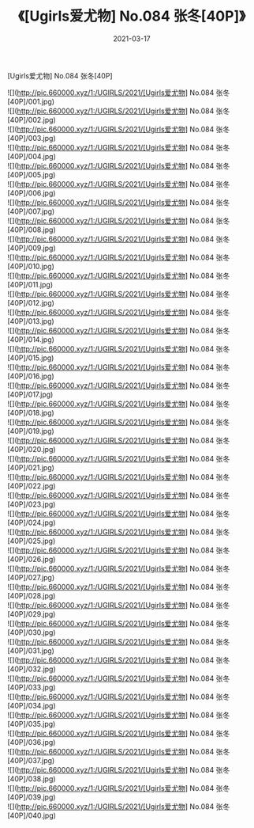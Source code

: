 ﻿---
layout: post
title:  《[Ugirls爱尤物] No.084 张冬[40P]》
date:   2021-03-17
img: http://pic.660000.xyz/1:/UGIRLS/2021/[Ugirls爱尤物] No.084 张冬[40P]/000.jpg
categories: [美女, 清纯, 唯美]
---

[Ugirls爱尤物] No.084 张冬[40P]

  ![](http://pic.660000.xyz/1:/UGIRLS/2021/[Ugirls爱尤物] No.084 张冬[40P]/001.jpg) <br> ![](http://pic.660000.xyz/1:/UGIRLS/2021/[Ugirls爱尤物] No.084 张冬[40P]/002.jpg) <br> ![](http://pic.660000.xyz/1:/UGIRLS/2021/[Ugirls爱尤物] No.084 张冬[40P]/003.jpg) <br> ![](http://pic.660000.xyz/1:/UGIRLS/2021/[Ugirls爱尤物] No.084 张冬[40P]/004.jpg) <br> ![](http://pic.660000.xyz/1:/UGIRLS/2021/[Ugirls爱尤物] No.084 张冬[40P]/005.jpg) <br> ![](http://pic.660000.xyz/1:/UGIRLS/2021/[Ugirls爱尤物] No.084 张冬[40P]/006.jpg) <br> ![](http://pic.660000.xyz/1:/UGIRLS/2021/[Ugirls爱尤物] No.084 张冬[40P]/007.jpg) <br> ![](http://pic.660000.xyz/1:/UGIRLS/2021/[Ugirls爱尤物] No.084 张冬[40P]/008.jpg) <br> ![](http://pic.660000.xyz/1:/UGIRLS/2021/[Ugirls爱尤物] No.084 张冬[40P]/009.jpg) <br> ![](http://pic.660000.xyz/1:/UGIRLS/2021/[Ugirls爱尤物] No.084 张冬[40P]/010.jpg) <br> ![](http://pic.660000.xyz/1:/UGIRLS/2021/[Ugirls爱尤物] No.084 张冬[40P]/011.jpg) <br> ![](http://pic.660000.xyz/1:/UGIRLS/2021/[Ugirls爱尤物] No.084 张冬[40P]/012.jpg) <br> ![](http://pic.660000.xyz/1:/UGIRLS/2021/[Ugirls爱尤物] No.084 张冬[40P]/013.jpg) <br> ![](http://pic.660000.xyz/1:/UGIRLS/2021/[Ugirls爱尤物] No.084 张冬[40P]/014.jpg) <br> ![](http://pic.660000.xyz/1:/UGIRLS/2021/[Ugirls爱尤物] No.084 张冬[40P]/015.jpg) <br> ![](http://pic.660000.xyz/1:/UGIRLS/2021/[Ugirls爱尤物] No.084 张冬[40P]/016.jpg) <br> ![](http://pic.660000.xyz/1:/UGIRLS/2021/[Ugirls爱尤物] No.084 张冬[40P]/017.jpg) <br> ![](http://pic.660000.xyz/1:/UGIRLS/2021/[Ugirls爱尤物] No.084 张冬[40P]/018.jpg) <br> ![](http://pic.660000.xyz/1:/UGIRLS/2021/[Ugirls爱尤物] No.084 张冬[40P]/019.jpg) <br> ![](http://pic.660000.xyz/1:/UGIRLS/2021/[Ugirls爱尤物] No.084 张冬[40P]/020.jpg) <br> ![](http://pic.660000.xyz/1:/UGIRLS/2021/[Ugirls爱尤物] No.084 张冬[40P]/021.jpg) <br> ![](http://pic.660000.xyz/1:/UGIRLS/2021/[Ugirls爱尤物] No.084 张冬[40P]/022.jpg) <br> ![](http://pic.660000.xyz/1:/UGIRLS/2021/[Ugirls爱尤物] No.084 张冬[40P]/023.jpg) <br> ![](http://pic.660000.xyz/1:/UGIRLS/2021/[Ugirls爱尤物] No.084 张冬[40P]/024.jpg) <br> ![](http://pic.660000.xyz/1:/UGIRLS/2021/[Ugirls爱尤物] No.084 张冬[40P]/025.jpg) <br> ![](http://pic.660000.xyz/1:/UGIRLS/2021/[Ugirls爱尤物] No.084 张冬[40P]/026.jpg) <br> ![](http://pic.660000.xyz/1:/UGIRLS/2021/[Ugirls爱尤物] No.084 张冬[40P]/027.jpg) <br> ![](http://pic.660000.xyz/1:/UGIRLS/2021/[Ugirls爱尤物] No.084 张冬[40P]/028.jpg) <br> ![](http://pic.660000.xyz/1:/UGIRLS/2021/[Ugirls爱尤物] No.084 张冬[40P]/029.jpg) <br> ![](http://pic.660000.xyz/1:/UGIRLS/2021/[Ugirls爱尤物] No.084 张冬[40P]/030.jpg) <br> ![](http://pic.660000.xyz/1:/UGIRLS/2021/[Ugirls爱尤物] No.084 张冬[40P]/031.jpg) <br> ![](http://pic.660000.xyz/1:/UGIRLS/2021/[Ugirls爱尤物] No.084 张冬[40P]/032.jpg) <br> ![](http://pic.660000.xyz/1:/UGIRLS/2021/[Ugirls爱尤物] No.084 张冬[40P]/033.jpg) <br> ![](http://pic.660000.xyz/1:/UGIRLS/2021/[Ugirls爱尤物] No.084 张冬[40P]/034.jpg) <br> ![](http://pic.660000.xyz/1:/UGIRLS/2021/[Ugirls爱尤物] No.084 张冬[40P]/035.jpg) <br> ![](http://pic.660000.xyz/1:/UGIRLS/2021/[Ugirls爱尤物] No.084 张冬[40P]/036.jpg) <br> ![](http://pic.660000.xyz/1:/UGIRLS/2021/[Ugirls爱尤物] No.084 张冬[40P]/037.jpg) <br> ![](http://pic.660000.xyz/1:/UGIRLS/2021/[Ugirls爱尤物] No.084 张冬[40P]/038.jpg) <br> ![](http://pic.660000.xyz/1:/UGIRLS/2021/[Ugirls爱尤物] No.084 张冬[40P]/039.jpg) <br> ![](http://pic.660000.xyz/1:/UGIRLS/2021/[Ugirls爱尤物] No.084 张冬[40P]/040.jpg) <br>